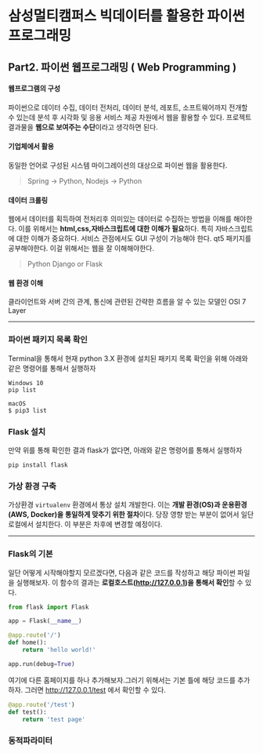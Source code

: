 # 삼성멀티캠퍼스 빅데이터를 활용한 파이썬 프로그래밍

## Part2. 파이썬 웹프로그래밍 ( Web Programming ) 

#### 웹프로그램의 구성
파이썬으로 데이터 수집, 데이터 전처리, 데이터 분석, 레포트, 소프트웨어까지 전개할 수 있는데 분석 후 시각화 및 응용 서비스 제공 차원에서 웹을 활용할 수 있다. 프로젝트 결과물을 **웹으로 보여주는 수단**이라고 생각하면 된다.

#### 기업체에서 활용
동일한 언어로 구성된 시스템 마이그레이션의 대상으로 파이썬 웹을 활용한다.
> Spring -> Python, Nodejs -> Python

#### 데이터 크롤링
웹에서 데이터를 획득하여 전처리후 의미있는 데이터로 수집하는 방법을 이해를 해야한다. 이를 위해서는 **html,css,자바스크립트에 대한 이해가 필요**하다. 특히 자바스크립트에 대한 이해가 중요하다. 서비스 관점에서도 GUI 구성이 가능해야 한다. qt5 패키지를 공부해야한다. 이걸 위해서는 웹을 잘 이해해야한다.
> Python Django or Flask

#### 웹 환경 이해
클라이언트와 서버 간의 관계, 통신에 관련된 간략한 흐름을 알 수 있는 모델인 OSI 7 Layer

---

### 파이썬 패키지 목록 확인
Terminal을 통해서 현재 python 3.X 환경에 설치된 패키지 목록 확인을 위해 아래와 같은 명령어를 통해서 실행하자
```
Windows 10
pip list

macOS
$ pip3 list
```

### Flask 설치
만약 위를 통해 확인한 결과 flask가 없다면, 아래와 같은 명령어를 통해서 실행하자
```
pip install flask
```

### 가상 환경 구축
가상환경 `virtualenv` 환경에서 통상 설치 개발한다. 이는 **개발 환경(OS)과 운용환경(AWS, Docker)을 통일하게 맞추기 위한 절차**이다. 당장 영향 받는 부분이 없어서 일단 로컬에서 설치한다. 이 부분은 차후에 변경할 예정이다.

---

### Flask의 기본
일단 어떻게 시작해야할지 모르겠다면, 다음과 같은 코드를 작성하고 해당 파이썬 파일을 실행해보자. 이 함수의 결과는 **로컬호스트(http://127.0.0.1)을 통해서 확인**할 수 있다.
```python
from flask import Flask

app = Flask(__name__)

@app.route('/')
def home():
    return 'hello world!'

app.run(debug=True)
```

여기에 다른 홈페이지를 하나 추가해보자.그러기 위해서는 기본 틀에 해당 코드를 추가하자. 그러면 http://127.0.0.1/test 에서 확인할 수 있다.
```python
@app.route('/test')
def test():
    return 'test page'
```

### 동적파라미터
